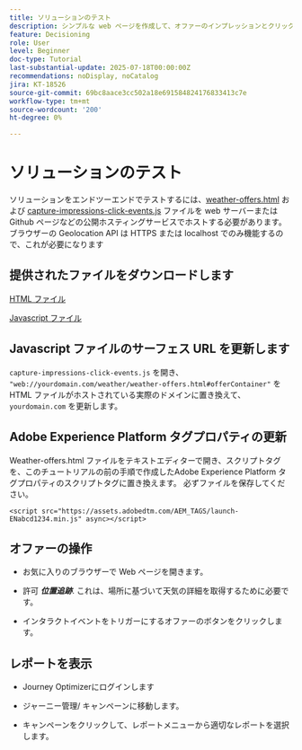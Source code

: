 ```yaml
---
title: ソリューションのテスト
description: シンプルな web ページを作成して、オファーのインプレッションとクリックイベントを取り込みます。
feature: Decisioning
role: User
level: Beginner
doc-type: Tutorial
last-substantial-update: 2025-07-18T00:00:00Z
recommendations: noDisplay, noCatalog
jira: KT-18526
source-git-commit: 69bc8aace3cc502a18e691584824176833413c7e
workflow-type: tm+mt
source-wordcount: '200'
ht-degree: 0%

---
```


# ソリューションのテスト

ソリューションをエンドツーエンドでテストするには、[weather-offers.html](assets/weather-offers.html) および [capture-impressions-click-events.js](assets/capture-impressions-click-events.js) ファイルを web サーバーまたは Github ページなどの公開ホスティングサービスでホストする必要があります。 ブラウザーの Geolocation API は HTTPS または localhost でのみ機能するので、これが必要になります

## 提供されたファイルをダウンロードします

[HTML ファイル](assets/weather-offers.html)

[Javascript ファイル](assets/capture-impressions-click-events.js)

## Javascript ファイルのサーフェス URL を更新します

`capture-impressions-click-events.js` を開き、` "web://yourdomain.com/weather/weather-offers.html#offerContainer"` をHTML ファイルがホストされている実際のドメインに置き換えて、`yourdomain.com` を更新します。


## Adobe Experience Platform タグプロパティの更新

Weather-offers.html ファイルをテキストエディターで開き、スクリプトタグを、このチュートリアルの前の手順で作成したAdobe Experience Platform タグプロパティのスクリプトタグに置き換えます。 必ずファイルを保存してください。

```
<script src="https://assets.adobedtm.com/AEM_TAGS/launch-ENabcd1234.min.js" async></script>
```

## オファーの操作

- お気に入りのブラウザーで Web ページを開きます。

- 許可 _&#x200B;**位置追跡**&#x200B;_. これは、場所に基づいて天気の詳細を取得するために必要です。

- インタラクトイベントをトリガーにするオファーのボタンをクリックします。

## レポートを表示

- Journey Optimizerにログインします

- ジャーニー管理/ キャンペーンに移動します。

- キャンペーンをクリックして、レポートメニューから適切なレポートを選択します。
